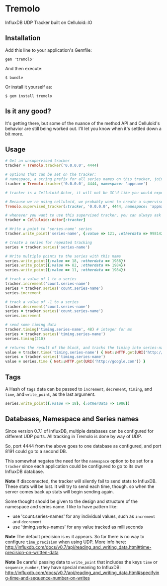 # Tremolo

InfluxDB UDP Tracker built on Celluloid::IO

## Installation

Add this line to your application's Gemfile:

    gem 'tremolo'

And then execute:

    $ bundle

Or install it yourself as:

    $ gem install tremolo

## Is it any good?

It's getting there, but some of the nuance of the method API and Celluloid's behavior are still being worked out. I'll let you know when it's settled down a bit more.

## Usage

```ruby
# Get an unsupervised tracker
tracker = Tremolo.tracker('0.0.0.0', 4444)

# options that can be set on the tracker:
# namespace, a string prefix for all series names on this tracker, joined with '.' (default="")
tracker = Tremolo.tracker('0.0.0.0', 4444, namespace: 'appname')

# tracker is a Celluloid Actor, it will not be GC'd like you would expect so I'd advise against doing it this way.

# Because we're using celluloid, we probably want to create a supervised tracker
Tremolo.supervised_tracker(:tracker, '0.0.0.0', 4444, namespace: 'appname')

# whenever you want to use this supervised tracker, you can always ask Celluloid
tracker = Celluloid::Actor[:tracker]

# Write a point to 'series-name' series
tracker.write_point('series-name', {:value => 121, :otherdata => 998142})

# Create a series for repeated tracking
series = tracker.series('series-name')

# Write multiple points to the series with this name
series.write_point({:value => 18, :otherdata => 1986})
series.write_point({:value => 82, :otherdata => 1984})
series.write_point({:value => 11, :otherdata => 1984})

# track a value of 1 to a series
tracker.increment('count.series-name')
series = tracker.series('count.series-name')
series.increment

# track a value of -1 to a series
tracker.decrement('count.series-name')
series = tracker.series('count.series-name')
series.increment

# send some timing data
tracker.timing('timing.series-name', 48) # integer for ms
series = tracker.series('timing.series-name')
series.timing(210)

# returns the result of the block, and tracks the timing into series-name
value = tracker.time('timing.series-name') { Net::HTTP.get(URI('http://google.com')) }
series = tracker.series('timing.series-name')
value = series.time { Net::HTTP.get(URI('http://google.com')) }
```

## Tags ##

A Hash of `tags` data can be passed to `increment`, `decrement`, `timing`, and `time`, and `write_point`, as the last argument.

```ruby
series.write_point({:value => 18}, {:otherdata => 1986})
```

## Databases, Namespace and Series names

Since version 0.7.1 of InfluxDB, multiple databases can be configured for different UDP ports. All
tracking in Tremolo is done by way of UDP.

So, port 4444 from the above goes to one database as configured, and port 8191 could go to a second DB.

This somewhat negates the need for the `namespace` option to be set for a `tracker` since each application
could be configured to go to its own InfluxDB database.

**Note** If disconnected, the tracker will silently fail to send stats to InfluxDB. These stats will be lost.
It will try to send each time, though. so when the server comes back up stats will begin sending again.

Some thought should be given to the design and structure of the namespace and series name. I like to have pattern like:

* use 'count.series-names' for any individual values, such as `increment` and `decrement`
* use 'timing.series-names' for any value tracked as milliseconds

**Note** The default precision is `ms` it appears. So far there is no way to configure `time_precision` when using UDP. More info here: http://influxdb.com/docs/v0.7/api/reading_and_writing_data.html#time-precision-on-written-data

**Note** Be careful passing data to `write_point` that includes the keys `time` or `sequence_number`, they have special meaning to InfluxDB: http://influxdb.com/docs/v0.7/api/reading_and_writing_data.html#specifying-time-and-sequence-number-on-writes
